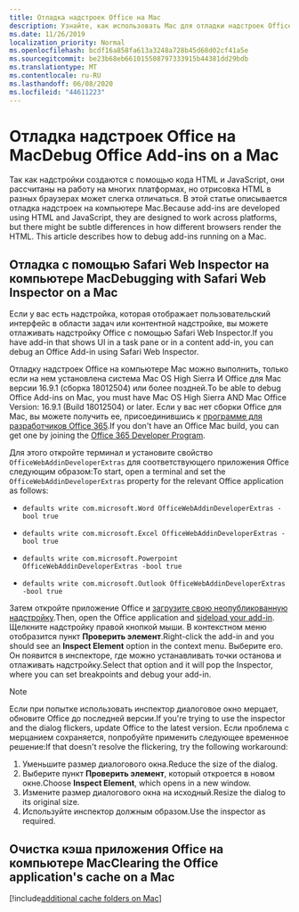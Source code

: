 ```yaml
---
title: Отладка надстроек Office на Mac
description: Узнайте, как использовать Mac для отладки надстроек Office
ms.date: 11/26/2019
localization_priority: Normal
ms.openlocfilehash: bcdf16a858fa613a3248a728b45d68d02cf41a5e
ms.sourcegitcommit: be23b68eb661015508797333915b44381dd29bdb
ms.translationtype: MT
ms.contentlocale: ru-RU
ms.lasthandoff: 06/08/2020
ms.locfileid: "44611223"
---
```

# <a name="debug-office-add-ins-on-a-mac"></a><span data-ttu-id="89ca5-103">Отладка надстроек Office на Mac</span><span class="sxs-lookup"><span data-stu-id="89ca5-103">Debug Office Add-ins on a Mac</span></span>

<span data-ttu-id="89ca5-p101">Так как надстройки создаются с помощью кода HTML и JavaScript, они рассчитаны на работу на многих платформах, но отрисовка HTML в разных браузерах может слегка отличаться. В этой статье описывается отладка надстроек на компьютере Mac.</span><span class="sxs-lookup"><span data-stu-id="89ca5-p101">Because add-ins are developed using HTML and JavaScript, they are designed to work across platforms, but there might be subtle differences in how different browsers render the HTML. This article describes how to debug add-ins running on a Mac.</span></span>

## <a name="debugging-with-safari-web-inspector-on-a-mac"></a><span data-ttu-id="89ca5-106">Отладка с помощью Safari Web Inspector на компьютере Mac</span><span class="sxs-lookup"><span data-stu-id="89ca5-106">Debugging with Safari Web Inspector on a Mac</span></span>

<span data-ttu-id="89ca5-107">Если у вас есть надстройка, которая отображает пользовательский интерфейс в области задач или контентной надстройке, вы можете отлаживать надстройку Office с помощью Safari Web Inspector.</span><span class="sxs-lookup"><span data-stu-id="89ca5-107">If you have add-in that shows UI in a task pane or in a content add-in, you can debug an Office Add-in using Safari Web Inspector.</span></span>

<span data-ttu-id="89ca5-108">Отладку надстроек Office на компьютере Mac можно выполнить, только если на нем установлена система Mac OS High Sierra И Office для Mac версии 16.9.1 (сборка 18012504) или более поздней.</span><span class="sxs-lookup"><span data-stu-id="89ca5-108">To be able to debug Office Add-ins on Mac, you must have Mac OS High Sierra AND Mac Office Version: 16.9.1 (Build 18012504) or later.</span></span> <span data-ttu-id="89ca5-109">Если у вас нет сборки Office для Mac, вы можете получить ее, присоединившись к [программе для разработчиков Office 365](https://developer.microsoft.com/office/dev-program).</span><span class="sxs-lookup"><span data-stu-id="89ca5-109">If you don't have an Office Mac build, you can get one by joining the [Office 365 Developer Program](https://developer.microsoft.com/office/dev-program).</span></span>

<span data-ttu-id="89ca5-110">Для этого откройте терминал и установите свойство `OfficeWebAddinDeveloperExtras` для соответствующего приложения Office следующим образом:</span><span class="sxs-lookup"><span data-stu-id="89ca5-110">To start, open a terminal and set the `OfficeWebAddinDeveloperExtras` property for the relevant Office application as follows:</span></span>

- `defaults write com.microsoft.Word OfficeWebAddinDeveloperExtras -bool true`

- `defaults write com.microsoft.Excel OfficeWebAddinDeveloperExtras -bool true`

- `defaults write com.microsoft.Powerpoint OfficeWebAddinDeveloperExtras -bool true`

- `defaults write com.microsoft.Outlook OfficeWebAddinDeveloperExtras -bool true`

<span data-ttu-id="89ca5-111">Затем откройте приложение Office и [загрузите свою неопубликованную надстройку](sideload-an-office-add-in-on-ipad-and-mac.md).</span><span class="sxs-lookup"><span data-stu-id="89ca5-111">Then, open the Office application and [sideload your add-in](sideload-an-office-add-in-on-ipad-and-mac.md).</span></span> <span data-ttu-id="89ca5-112">Щелкните надстройку правой кнопкой мыши. В контекстном меню отобразится пункт **Проверить элемент**.</span><span class="sxs-lookup"><span data-stu-id="89ca5-112">Right-click the add-in and you should see an **Inspect Element** option in the context menu.</span></span> <span data-ttu-id="89ca5-113">Выберите его. Он появится в инспекторе, где можно устанавливать точки останова и отлаживать надстройку.</span><span class="sxs-lookup"><span data-stu-id="89ca5-113">Select that option and it will pop the Inspector, where you can set breakpoints and debug your add-in.</span></span>

> [!NOTE]
> <span data-ttu-id="89ca5-114">Если при попытке использовать инспектор диалоговое окно мерцает, обновите Office до последней версии.</span><span class="sxs-lookup"><span data-stu-id="89ca5-114">If you're trying to use the inspector and the dialog flickers, update Office to the latest version.</span></span> <span data-ttu-id="89ca5-115">Если проблема с мерцанием сохраняется, попробуйте применить следующее временное решение:</span><span class="sxs-lookup"><span data-stu-id="89ca5-115">If that doesn't resolve the flickering, try the following workaround:</span></span>
> 1. <span data-ttu-id="89ca5-116">Уменьшите размер диалогового окна.</span><span class="sxs-lookup"><span data-stu-id="89ca5-116">Reduce the size of the dialog.</span></span>
> 2. <span data-ttu-id="89ca5-117">Выберите пункт **Проверить элемент**, который откроется в новом окне.</span><span class="sxs-lookup"><span data-stu-id="89ca5-117">Choose **Inspect Element**, which opens in a new window.</span></span>
> 3. <span data-ttu-id="89ca5-118">Измените размер диалогового окна на исходный.</span><span class="sxs-lookup"><span data-stu-id="89ca5-118">Resize the dialog to its original size.</span></span>
> 4. <span data-ttu-id="89ca5-119">Используйте инспектор должным образом.</span><span class="sxs-lookup"><span data-stu-id="89ca5-119">Use the inspector as required.</span></span>

## <a name="clearing-the-office-applications-cache-on-a-mac"></a><span data-ttu-id="89ca5-120">Очистка кэша приложения Office на компьютере Mac</span><span class="sxs-lookup"><span data-stu-id="89ca5-120">Clearing the Office application's cache on a Mac</span></span>

[!include[additional cache folders on Mac](../includes/mac-cache-folders.md)]
